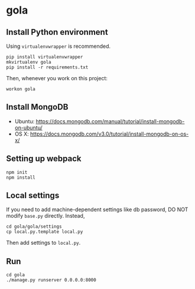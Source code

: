 # gola

## Install Python environment

Using `virtualenvwrapper` is recommended.

```
pip install virtualenvwrapper
mkvirtualenv gola
pip install -r requirements.txt
```

Then, whenever you work on this project:

```
workon gola
```

## Install MongoDB

- Ubuntu: <https://docs.mongodb.com/manual/tutorial/install-mongodb-on-ubuntu/>
- OS X: <https://docs.mongodb.com/v3.0/tutorial/install-mongodb-on-os-x/>

## Setting up webpack

```
npm init
npm install
```

## Local settings

If you need to add machine-dependent settings like db password,
DO NOT modify `base.py` directly. Instead,

```
cd gola/gola/settings
cp local.py.template local.py
```

Then add settings to `local.py`.

## Run

```
cd gola
./manage.py runserver 0.0.0.0:8000
```

